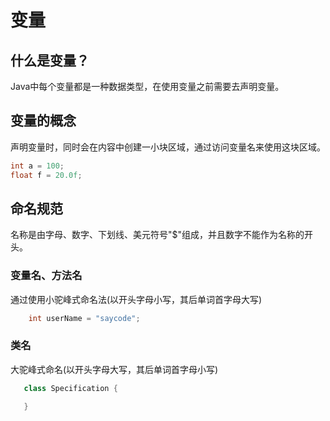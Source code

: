 # 变量
## 什么是变量？
Java中每个变量都是一种数据类型，在使用变量之前需要去声明变量。
## 变量的概念
声明变量时，同时会在内容中创建一小块区域，通过访问变量名来使用这块区域。


```java
int a = 100;
float f = 20.0f;
```
## 命名规范
名称是由字母、数字、下划线、美元符号"$"组成，并且数字不能作为名称的开头。

### 变量名、方法名
通过使用小驼峰式命名法(以开头字母小写，其后单词首字母大写)

```java
    int userName = "saycode";
```

### 类名
大驼峰式命名(以开头字母大写，其后单词首字母小写)
```java
   class Specification {

   }
```